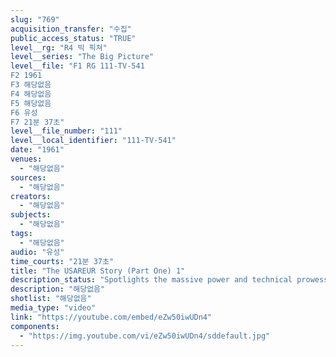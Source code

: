 ```yaml
---
slug: "769"
acquisition_transfer: "수집"
public_access_status: "TRUE"
level__rg: "R4 빅 픽쳐"
level__series: "The Big Picture"
level__file: "F1 RG 111-TV-541
F2 1961
F3 해당없음
F4 해당없음
F5 해당없음
F6 유성
F7 21분 37초"
level__file_number: "111"
level__local_identifier: "111-TV-541"
date: "1961"
venues: 
  - "해당없음"
sources: 
  - "해당없음"
creators: 
  - "해당없음"
subjects: 
  - "해당없음"
tags: 
  - "해당없음"
audio: "유성"
time_courts: "21분 37초"
title: "The USAREUR Story (Part One) 1"
description_status: "Spotlights the massive power and technical prowess of the U.S. Army in Europe. General Bruce C. Clarke is host-narrator."
description: "해당없음"
shotlist: "해당없음"
media_type: "video"
link: "https://youtube.com/embed/eZw50iwUDn4"
components: 
  - "https://img.youtube.com/vi/eZw50iwUDn4/sddefault.jpg"
---
```

